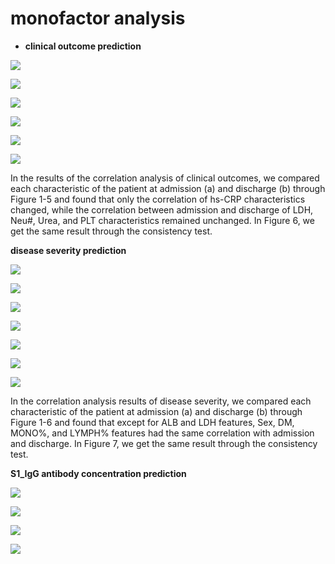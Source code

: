 # monofactor analysis

- **clinical outcome prediction**

![](https://github.com/OmaZio2/covid-19-coding/blob/master/monofactor%20analysis/clinical_LDH.png)

![](https://github.com/OmaZio2/covid-19-coding/blob/master/monofactor%20analysis/clinical_Neu%23.png)

![](https://github.com/OmaZio2/covid-19-coding/blob/master/monofactor%20analysis/clinical_hs-CRP.png)

![](https://github.com/OmaZio2/covid-19-coding/blob/master/monofactor%20analysis/clinical_Urea.png)

![](https://github.com/OmaZio2/covid-19-coding/blob/master/monofactor%20analysis/clinical_PLT.png)

![](https://github.com/OmaZio2/covid-19-coding/blob/master/monofactor%20analysis/clinical_outrate.png)

   In the results of the correlation analysis of clinical outcomes, we compared each characteristic of the patient at admission (a) and discharge (b) through Figure 1-5 and found that only 
 the correlation of hs-CRP characteristics changed, while the correlation between admission and discharge of LDH, Neu#, Urea, and PLT characteristics remained unchanged. In Figure 6, we 
 get the same result through the consistency test.


**disease severity prediction**

![](https://github.com/OmaZio2/covid-19-coding/blob/master/monofactor%20analysis/Severity_with_wbound/sex.png)

![](https://github.com/OmaZio2/covid-19-coding/blob/master/monofactor%20analysis/Severity_with_wbound/DM.png)

![](https://github.com/OmaZio2/covid-19-coding/blob/master/monofactor%20analysis/Severity_with_wbound/LYM.png)

![](https://github.com/OmaZio2/covid-19-coding/blob/master/monofactor%20analysis/Severity_with_wbound/ALB.png)

![](https://github.com/OmaZio2/covid-19-coding/blob/master/monofactor%20analysis/Severity_with_wbound/MONO.png)

![](https://github.com/OmaZio2/covid-19-coding/blob/master/monofactor%20analysis/Severity_with_wbound/LDH.png)

![](https://github.com/OmaZio2/covid-19-coding/blob/master/monofactor%20analysis/Severity_with_wbound/severity_outrate.png)

   In the correlation analysis results of disease severity, we compared each characteristic of the patient at admission (a) and discharge (b) through Figure 1-6 and found that except for 
ALB and LDH features, Sex, DM, MONO%, and LYMPH% features had the same correlation with admission and discharge. In Figure 7, we get the same result through the consistency test.

**S1_IgG antibody concentration prediction**

![](https://github.com/OmaZio2/covid-19-coding/blob/master/monofactor%20analysis/S1_IgG_with_wbound/pic_1.png)

![](https://github.com/OmaZio2/covid-19-coding/blob/master/monofactor%20analysis/S1_IgG_with_wbound/pic_2.png)

![](https://github.com/OmaZio2/covid-19-coding/blob/master/monofactor%20analysis/S1_IgG_with_wbound/pic_3.png)

![](https://github.com/OmaZio2/covid-19-coding/blob/master/monofactor%20analysis/S1_IgG_with_wbound/pic_4.png)
